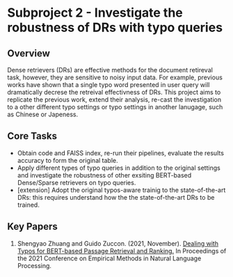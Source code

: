 # Subproject 2 - Investigate the robustness of DRs with typo queries

## Overview
Dense retrievers (DRs) are effective methods for the document retireval task, however, they are sensitive to noisy input data. For example, previous works have shown that a single typo word presented in user query will dramatically decrese the retreival effectivness of DRs. This project aims to replicate the previous work, extend their analysis, re-cast the investigation to a other different typo settings or typo settings in another lanugage, such as Chinese or Japeness. 

## Core Tasks

- Obtain code and FAISS index, re-run their pipelines, evaluate the results accuracy to form the original table.
- Apply different types of typo queries in addition to the original settings and investigate the robustness of other exsiting BERT-based Dense/Sparse retrievers on typo queries.	
- [extension] Adopt the original typos-aware trainig to the state-of-the-art DRs: this requires understand how the the state-of-the-art DRs to be trained.



## Key Papers

1. Shengyao Zhuang and Guido Zuccon. (2021, November). [Dealing with Typos for BERT-based Passage Retrieval and Ranking.](https://aclanthology.org/2021.emnlp-main.225/) In Proceedings of the 2021 Conference on Empirical Methods in Natural Language Processing.

